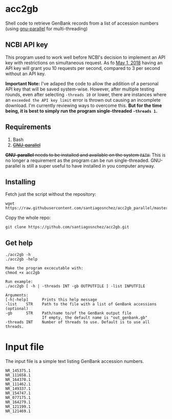 # acc2gb
Shell code to retrieve GenBank records from a list of accession numbers (using [gnu-parallel](https://www.gnu.org/software/parallel/) for multi-threading)

## NCBI API key

This program used to work well before NCBI's decision to implement an API key with restrictions on simultaneous request. As fo [May 1, 2018](https://ncbiinsights.ncbi.nlm.nih.gov/2017/11/02/new-api-keys-for-the-e-utilities/) having an API key will grant you 10 requests per second, compared to 3 per second without an API key.

**Important Note:** I've adaped the code to allow the addition of a personal API key that will be saved system-wise. However, after multiple testing rounds, even after selecting `-threads 10` or lower, there are instances where an `exceeded the API key limit` error is thrown out causing an incomplete download. I'm currently reviewing ways to overcome this. **But for the time being, it is best to simply run the program single-threaded `-threads 1`.**

## Requirements

1. Bash
2. ~~[GNU-parallel](https://www.gnu.org/software/parallel/)~~

~~**GNU-parallel** needs to be installed and available on the system `PATH`.~~ This is no longer a requirement as the program can be run single-threaded. GNU-parallel is still a super useful to have installed in you computer anyway.

## Installing
Fetch just the script without the repository:

    wget https://raw.githubusercontent.com/santiagosnchez/acc2gb_parallel/master/acc2gb

Copy the whole repo:

    git clone https://github.com/santiagosnchez/acc2gb.git

## Get help

    ./acc2gb -h
    ./acc2gb -help
    
    Make the program excecutable with:
    chmod +x acc2gb

    Run example:
    ./acc2gb [ -h | -threads INT -gb OUTPUTFILE ] -list INPUTFILE

    Arguments:
    [-h|-help]      Prints this help message
    -list    STR    Path to the file with a list of GenBank accessions
    (optional)
    -gb      STR    Path/name to/of the GenBank output file
                    If empty, the default name is "out_genbank.gb"
    -threads INT    Number of threads to use. Default is to use all threads.

# Input file

The input file is a simple text listing GenBank accession numbers.

    NR_145375.1
    NR_111658.1
    NR_164370.1
    NR_111462.1
    NR_149337.1
    NR_154747.1
    NR_077175.1
    NR_164279.1
    NR_121199.1
    NR_121469.1



